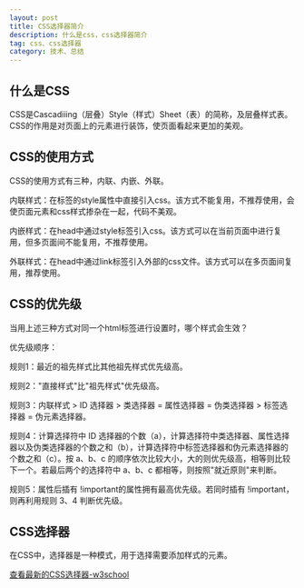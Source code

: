```yaml
---
layout: post
title: CSS选择器简介
description: 什么是css，css选择器简介
tag: css、css选择器
category: 技术、总结
---
```

## 什么是CSS

CSS是Cascadiiing（层叠）Style（样式）Sheet（表）的简称，及层叠样式表。CSS的作用是对页面上的元素进行装饰，使页面看起来更加的美观。

## CSS的使用方式

CSS的使用方式有三种，内联、内嵌、外联。

内联样式：在标签的style属性中直接引入css。该方式不能复用，不推荐使用，会使页面元素和css样式掺杂在一起，代码不美观。

内嵌样式：在head中通过style标签引入css。该方式可以在当前页面中进行复用，但多页面间不能复用，不推荐使用。

外联样式：在head中通过link标签引入外部的css文件。该方式可以在多页面间复用，推荐使用。

## CSS的优先级

当用上述三种方式对同一个html标签进行设置时，哪个样式会生效？

优先级顺序：

规则1：最近的祖先样式比其他祖先样式优先级高。

规则2："直接样式"比"祖先样式"优先级高。

规则3：内联样式 > ID 选择器 > 类选择器 = 属性选择器 = 伪类选择器 > 标签选择器 = 伪元素选择器。

规则4：计算选择符中 ID 选择器的个数（a），计算选择符中类选择器、属性选择器以及伪类选择器的个数之和（b），计算选择符中标签选择器和伪元素选择器的个数之和（c）。按 a、b、c 的顺序依次比较大小，大的则优先级高，相等则比较下一个。若最后两个的选择符中 a、b、c 都相等，则按照"就近原则"来判断。

规则5：属性后插有 !important的属性拥有最高优先级。若同时插有 !important，则再利用规则 3、4 判断优先级。

## CSS选择器

在CSS中，选择器是一种模式，用于选择需要添加样式的元素。

[查看最新的CSS选择器-w3school](https://www.w3school.com.cn/cssref/css_selectors.asp)


